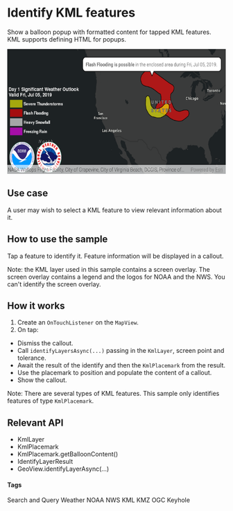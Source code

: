 # Identify KML features

Show a balloon popup with formatted content for tapped KML features. KML supports defining HTML for popups.

![Identify KML features app](identify-kml-features.png)

## Use case

A user may wish to select a KML feature to view relevant information about it.

## How to use the sample

Tap a feature to identify it. Feature information will be displayed in a callout.

Note: the KML layer used in this sample contains a screen overlay. The screen overlay contains a legend and the logos for NOAA and the NWS. You can't identify the screen overlay.

## How it works

1. Create an `OnTouchListener` on the `MapView`.
2. On tap:
  * Dismiss the callout.
  * Call `identifyLayersAsync(...)` passing in the `KmlLayer`, screen point and tolerance.
  * Await the result of the identify and then the `KmlPlacemark` from the result.
  * Use the placemark to position and populate the content of a callout.
  * Show the callout.
  
Note: There are several types of KML features. This sample only identifies features of type `KmlPlacemark`.

## Relevant API

* KmlLayer
* KmlPlacemark
* KmlPlacemark.getBalloonContent()
* IdentifyLayerResult
* GeoView.identifyLayerAsync(...)

#### Tags
Search and Query
Weather
NOAA
NWS
KML
KMZ
OGC
Keyhole
